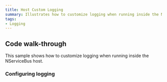 ```yaml
---
title: Host Custom Logging
summary: Illustrates how to customize logging when running inside the NServiceBus host.
tags:
- Logging
---
```


## Code walk-through

This sample shows how to customize logging when running inside the NServiceBus host.

### Configuring logging

<!-- import Config --> 
  
